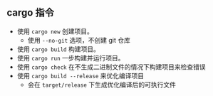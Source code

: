 ##  cargo 指令

- 使用 `cargo new` 创建项目。
	- 使用 `--no-git` 选项，不创建 git 仓库
- 使用 `cargo build` 构建项目。
- 使用 `cargo run` 一步构建并运行项目。
- 使用 `cargo check` 在不生成二进制文件的情况下构建项目来检查错误
- 使用 `cargo build --release` 来优化编译项目
	- 会在 `target/release` 下生成优化编译后的可执行文件
